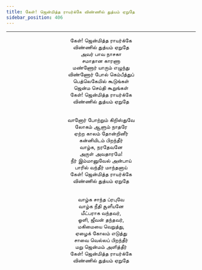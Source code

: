 ```yaml
---
title: கேள்! ஜென்மித்த ராயர்க்கே விண்ணில் துத்யம் ஏறுதே
sidebar_position: 406
---
```


---
<center>
கேள்! ஜென்மித்த ராயர்க்கே<br/>
விண்ணில் துத்யம் ஏறுதே<br/>
அவர் பாவ நாசகா<br/>
சமாதான காரணா<br/>
மண்ணோர் யாரும் எழுந்து<br/>
விண்ணோர் போல் கெம்பீத்துப்<br/>
பெத்லெகேமில் கூடுங்கள்<br/>
ஜென்ம செய்தி கூறுங்கள்<br/>
கேள்! ஜென்மித்த ராயர்க்கே<br/>
விண்ணில் துத்யம் ஏறுதே<br/><br/>

வானோர் போற்றும் கிறிஸ்துவே<br/>
லோகம் ஆளும் நாதரே<br/>
ஏற்ற காலம் தோன்றினீர்<br/>
கன்னியிடம் பிறந்தீர்<br/>
வாழ்க, நரதேவனே<br/>
அருள் அவதாரமே!<br/>
நீர் இம்மானுவேல் அன்பாய்<br/>
பாரில் வந்தீர் மாந்தனாய்<br/>
கேள்! ஜென்மித்த ராயர்க்கே<br/>
விண்ணில் துத்யம் ஏறுதே<br/><br/>

வாழ்க சாந்த ப்ரபுவே<br/>
வாழ்க நீதி சூளீயனே<br/>
மீட்பராக வந்தவர்,<br/>
ஓளி, ஜீவன் தந்தவர்,<br/>
மகிமையை வெறுத்து,<br/>
ஏழைக் கோலம் எடுத்து<br/>
சாவை வெல்லப் பிறந்தீர்<br/>
மறு ஜென்மம் அளித்தீர்<br/>
கேள்! ஜென்மித்த ராயர்க்கே<br/>
விண்ணில் துத்யம் ஏறுதே
</center>